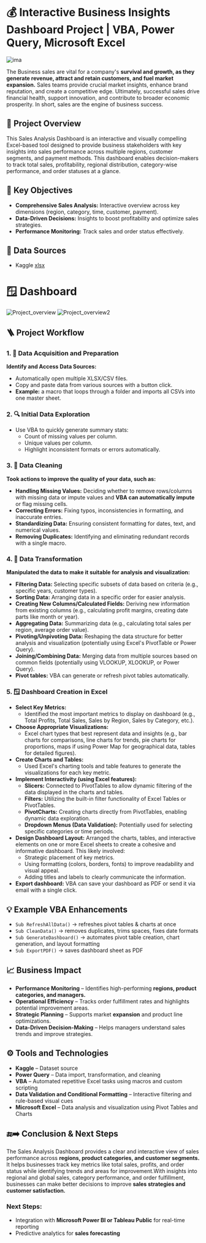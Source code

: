 # 💰 Interactive Business Insights Dashboard Project | VBA, Power Query, Microsoft Excel 
![ima](https://github.com/user-attachments/assets/20a2c462-f9c5-45dd-b278-bd8bc0b645de)

The Business sales are vital for a company's **survival and growth, as they generate revenue, attract and retain customers, and fuel market expansion.** Sales teams provide crucial market insights, enhance brand reputation, and create a competitive edge. Ultimately, successful sales drive financial health, support innovation, and contribute to broader economic prosperity. In short, sales are the engine of business success.

## 📘 Project Overview
This Sales Analysis Dashboard is an interactive and visually compelling Excel-based tool designed to provide business stakeholders with key insights into sales performance across multiple regions, customer segments, and payment methods. This dashboard enables decision-makers to track total sales, profitability, regional distribution, category-wise performance, and order statuses at a glance.

## 🎯 Key Objectives
- **Comprehensive Sales Analysis:** Interactive overview across key dimensions (region, category, time, customer, payment).
- **Data-Driven Decisions:** Insights to boost profitability and optimize sales strategies.
- **Performance Monitoring:** Track sales and order status effectively.

## 📁 Data Sources
- Kaggle
<a href="https://github.com/Shakeel-Data/Sales-Analysis-Dashboard/blob/main/Dataset.xlsx">xlsx</a>

# 🪟 Dashboard
![Project_overview](https://github.com/user-attachments/assets/85aabed7-92df-42f0-8ca6-f0aa6390faff)
![Project_overview2](https://github.com/user-attachments/assets/5bc6ee12-a00e-4e5c-a7a1-e7e1f4208158)

## 🪜 Project Workflow
### 1. 📝 Data Acquisition and Preparation
**Identify and Access Data Sources:** 
  - Automatically open multiple XLSX/CSV files.
  - Copy and paste data from various sources with a button click.
  - **Example:** a macro that loops through a folder and imports all CSVs into one master sheet.

### 2. 🔍 Initial Data Exploration
* Use VBA to quickly generate summary stats:
  - Count of missing values per column.
  - Unique values per column.
  - Highlight inconsistent formats or errors automatically.
  
### 3. 🧹 Data Cleaning
**Took actions to improve the quality of your data, such as:**
- **Handling Missing Values:** Deciding whether to remove rows/columns with missing data or impute values and **VBA can automatically impute** or flag missing cells.
- **Correcting Errors:** Fixing typos, inconsistencies in formatting, and inaccurate entries.
- **Standardizing Data:** Ensuring consistent formatting for dates, text, and numerical values.
- **Removing Duplicates:** Identifying and eliminating redundant records with a single macro.

### 4. 🔄 Data Transformation
**Manipulated the data to make it suitable for analysis and visualization:**
- **Filtering Data:** Selecting specific subsets of data based on criteria (e.g., specific years, customer types).
- **Sorting Data:** Arranging data in a specific order for easier analysis.
- **Creating New Columns/Calculated Fields:** Deriving new information from existing columns (e.g., calculating profit margins, creating date parts like month or year).
- **Aggregating Data:** Summarizing data (e.g., calculating total sales per region, average order value).
- **Pivoting/Unpivoting Data:** Reshaping the data structure for better analysis and visualization (potentially using Excel's PivotTable or Power Query).
- **Joining/Combining Data:** Merging data from multiple sources based on common fields (potentially using VLOOKUP, XLOOKUP, or Power Query).
- **Pivot tables:** VBA can generate or refresh pivot tables automatically.

### 5. 🪟 Dashboard Creation in Excel
- **Select Key Metrics:**
  - Identified the most important metrics to display on dashboard (e.g., Total Profits, Total Sales, Sales by Region, Sales by Category, etc.).
- **Choose Appropriate Visualizations:**
  - Excel chart types that best represent data and insights (e.g., bar charts for comparisons, line charts for trends, pie charts for proportions, maps if using Power Map for geographical data, tables for detailed figures).
- **Create Charts and Tables:**
  - Used Excel's charting tools and table features to generate the visualizations for each key metric.
- **Implement Interactivity (using Excel features):**
  - **Slicers:** Connected to PivotTables to allow dynamic filtering of the data displayed in the charts and tables.
  - **Filters:** Utilizing the built-in filter functionality of Excel Tables or PivotTables.
  - **PivotCharts:** Creating charts directly from PivotTables, enabling dynamic data exploration.
  - **Dropdown Menus (Data Validation):** Potentially used for selecting specific categories or time periods.
- **Design Dashboard Layout:** Arranged the charts, tables, and interactive elements on one or more Excel sheets to create a cohesive and informative dashboard. This likely involved:
  - Strategic placement of key metrics.
  - Using formatting (colors, borders, fonts) to improve readability and visual appeal.
  - Adding titles and labels to clearly communicate the information.
- **Export dashboard:** VBA can save your dashboard as PDF or send it via email with a single click.

## 💡 Example VBA Enhancements
- `Sub RefreshAllData()` → refreshes pivot tables & charts at once
- `Sub CleanData()` → removes duplicates, trims spaces, fixes date formats
- `Sub GenerateDashboard()` → automates pivot table creation, chart generation, and layout formatting
- `Sub ExportPDF()` → saves dashboard sheet as PDF

## 📈 Business Impact 
- **Performance Monitoring** – Identifies high-performing **regions, product categories, and managers.**
- **Operational Efficiency** – Tracks order fulfillment rates and highlights potential improvement areas.
- **Strategic Planning** – Supports market **expansion** and product line optimizations.
- **Data-Driven Decision-Making** – Helps managers understand sales trends and improve strategies.

## ⚙️ Tools and Technologies
- **Kaggle** – Dataset source
- **Power Query** – Data import, transformation, and cleaning
- **VBA** – Automated repetitive Excel tasks using macros and custom scripting
- **Data Validation and Conditional Formatting** – Interactive filtering and rule-based visual cues
- **Microsoft Excel** – Data analysis and visualization using Pivot Tables and Charts
 
## 🔚➡️ Conclusion & Next Steps
The Sales Analysis Dashboard provides a clear and interactive view of sales performance across **regions, product categories, and customer segments.** It helps businesses track key metrics like total sales, profits, and order status while identifying trends and areas for improvement.With insights into regional and global sales, category performance, and order fulfillment, businesses can make better decisions to improve **sales strategies and customer satisfaction.**

### Next Steps:
- Integration with **Microsoft Power BI or Tableau Public** for real-time reporting
- Predictive analytics for **sales forecasting**
  
